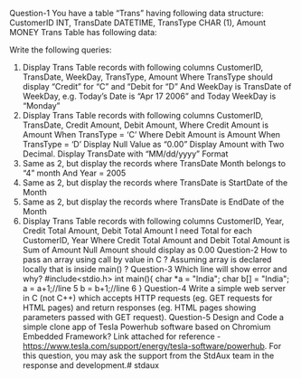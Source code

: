 Question-1
You have a table “Trans” having following data structure:
CustomerID INT, TransDate DATETIME, TransType CHAR (1), Amount MONEY
Trans Table has following data:

Write the following queries:
1. Display Trans Table records with following columns CustomerID, TransDate, WeekDay, TransType, Amount Where
TransType should display “Credit” for “C” and “Debit for “D” And WeekDay is TransDate of WeekDay, e.g. Today’s
Date is “Apr 17 2006” and Today WeekDay is “Monday”
2. Display Trans Table records with following columns CustomerID, TransDate, Credit Amount, Debit Amount, Where
Credit Amount is Amount When TransType = ‘C’ Where Debit Amount is Amount When TransType = ‘D’ Display Null
Value as “0.00” Display Amount with Two Decimal. Display TransDate with “MM/dd/yyyy” Format
3. Same as 2, but display the records where TransDate Month belongs to “4” month And Year = 2005
4. Same as 2, but display the records where TransDate is StartDate of the Month
5. Same as 2, but display the records where TransDate is EndDate of the Month
6. Display Trans Table records with following columns CustomerID, Year, Credit Total Amount, Debit Total Amount I
need Total for each CustomerID, Year Where Credit Total Amount and Debit Total Amount is Sum of Amount Null
Amount should display as 0.00
Question-2
How to pass an array using call by value in C ? Assuming array is declared locally that is inside main() ?
Question-3
Which line will show error and why?
#include<stdio.h>
int main(){
char *a = "India";
char b[] = "India";
a = a+1;//line 5
b = b+1;//line 6
}
Question-4
Write a simple web server in C (not C++) which accepts HTTP requests (eg. GET requests for HTML pages) and return
responses (eg. HTML pages showing parameters passed with GET request).
Question-5
Design and Code a simple clone app of Tesla Powerhub software based on Chromium Embedded Framework? Link
attached for reference - https://www.tesla.com/support/energy/tesla-software/powerhub.
For this question, you may ask the support from the StdAux team in the response and development.# stdaux

